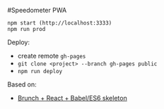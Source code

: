 #Speedometer PWA

```
npm start (http://localhost:3333)
npm run prod
```

Deploy:
- create remote `gh-pages`
- `git clone <project> --branch gh-pages public`
- `npm run deploy`

Based on:
- [Brunch + React + Babel/ES6 skeleton](https://github.com/brunch/with-react)